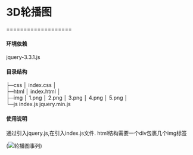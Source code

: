 # **3D轮播图**
===================

#### 环境依赖
jquery-3.3.1.js

#### 目录结构

├─css
│      index.css
│      
├─html
│      index.html
│      
├─img
│      1.png
│      2.png
│      3.png
│      4.png
│      5.png
│      
└─js
        index.js
        jquery.min.js

#### 使用说明
通过引入jquery.js,在引入index.js文件.
html结构需要一个div包裹几个img标签

(![轮播图事列](https://github.com/del427/3d-lunpotu/raw/master/3d轮播图.gif))
